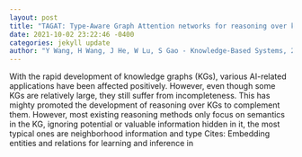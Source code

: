 ```yaml
--- 
layout: post 
title: "TAGAT: Type-Aware Graph Attention networks for reasoning over knowledge graphs" 
date: 2021-10-02 23:22:46 -0400 
categories: jekyll update 
author: "Y Wang, H Wang, J He, W Lu, S Gao - Knowledge-Based Systems, 2021" 
--- 
```

With the rapid development of knowledge graphs (KGs), various AI-related applications have been affected positively. However, even though some KGs are relatively large, they still suffer from incompleteness. This has mighty promoted the development of reasoning over KGs to complement them. However, most existing reasoning methods only focus on semantics in the KG, ignoring potential or valuable information hidden in it, the most typical ones are neighborhood information and type Cites: Embedding entities and relations for learning and inference in